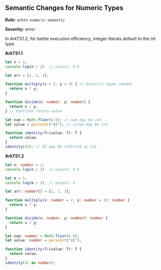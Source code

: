 ## Semantic Changes for Numeric Types

**Rule:** `arkts-numeric-semantic`

**Severity:** error

In ArkTS1.2, for better execution efficiency, integer literals default to the int type.

**ArkTS1.1**
```typescript
let n = 1;
console.log(n / 2)  // output: 0.5

let arr = [1, 2, 3];

function multiply(x = 2, y = 3) { // Explicit types needed
  return x * y;
}

function divide(x: number, y: number) {
  return x / y;
} // Function return value

let num = Math.floor(4.8); // num may be int
let value = parseInt("42"); // value may be int

function identity<T>(value: T): T {
  return value;
}
identity(42); // 42 may be inferred as int
```

**ArkTS1.2**
```typescript
let n: number = 1;
console.log(n / 2)  // output: 0.5

let m = 1;
console.log(m / 2)  // output: 0

let arr: number[] = [1, 2, 3];

function multiply(x: number = 2, y: number = 3): number {
  return x * y;
}

function divide(x: number, y: number): number {
  return x / y;
}

let num: number = Math.floor(4.8);
let value: number = parseInt("42");

function identity<T>(value: T): T {
  return value;
}
identity(42 as number);
```